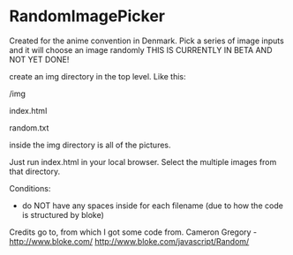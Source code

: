 # RandomImagePicker
Created for the anime convention in Denmark. Pick a series of image inputs and it will choose an image randomly
THIS IS CURRENTLY IN BETA AND NOT YET DONE!

create an img directory in the top level. Like this:

/img

index.html

random.txt

inside the img directory is all of the pictures.

Just run index.html in your local browser.
Select the multiple images from that directory.

Conditions:
- do NOT have any spaces inside for each filename (due to how the code is structured by bloke)

Credits go to, from which I got some code from.
Cameron Gregory - http://www.bloke.com/
http://www.bloke.com/javascript/Random/
